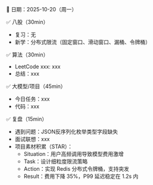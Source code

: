📅 日期：2025-10-20（周一）

✅ 八股（30min）

- 复习：无
- 新学：分布式限流（固定窗口、滑动窗口、漏桶、令牌桶）

✅ 算法（30min）

- LeetCode xxx: xxx
- 总结：xxx

✅ 大模型/项目（45min）

- 今日任务：xxx
- 代码：xxx

✅ 复盘（15min）

- 遇到问题：JSON反序列化枚举类型字段缺失
- 面试联想：xxx
- 项目素材积累（STAR）：
    - Situation：用户高频调用导致模型费用激增
    - Task：设计细粒度限流策略
    - Action：实现 Redis 分布式令牌桶，支持突发
    - Result：费用下降 35%，P99 延迟稳定在 1.2s 内
